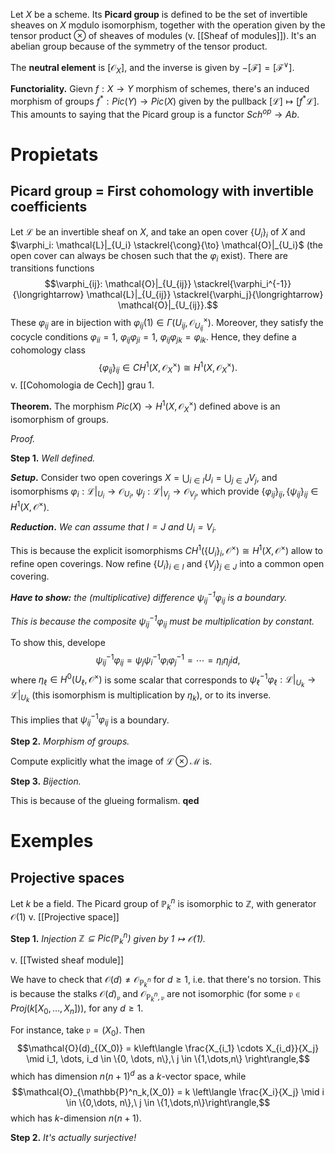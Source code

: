 Let $X$ be a scheme. Its **Picard group** is defined to be the set of invertible sheaves on $X$ modulo isomorphism, together with the operation given by the tensor product $\otimes$ of sheaves of modules (v. [[Sheaf of modules]]). It's an abelian group because of the symmetry of the tensor product.

The **neutral element** is $[\mathcal{O}_X]$, and the inverse is given by $-[\mathcal{F}] = [\mathcal{F}^\vee]$.

**Functoriality.** Gievn $f: X \to Y$ morphism of schemes, there's an induced morphism of groups $f^*: Pic(Y) \to Pic(X)$ given by the pullback $[\mathcal{L}] \mapsto [f^*\mathcal{L}]$. This amounts to saying that the Picard group is a functor $Sch^{op} \to Ab$.

# Propietats

## Picard group = First cohomology with invertible coefficients

Let $\mathcal{L}$ be an invertible sheaf on $X$, and take an open cover $\{U_i\}_i$ of $X$ and $\varphi_i: \mathcal{L}|_{U_i} \stackrel{\cong}{\to} \mathcal{O}|_{U_i}$ (the open cover can always be chosen such that the $\varphi_i$ exist). There are transitions functions$$\varphi_{ij}: \mathcal{O}|_{U_{ij}} \stackrel{\varphi_i^{-1}}{\longrightarrow} \mathcal{L}|_{U_{ij}} \stackrel{\varphi_j}{\longrightarrow} \mathcal{O}|_{U_{ij}}.$$
These $\varphi_{ij}$ are in bijection with $\varphi_{ij}(1) \in \Gamma(U_{ij}, \mathcal{O}_{U_{ij}}^\times)$. Moreover, they satisfy the cocycle conditions $\varphi_{ii} = 1$, $\varphi_{ij} \varphi_{ji} = 1$, $\varphi_{ij} \varphi_{jk} = \varphi_{ik}$. Hence, they define a cohomology class$$\{\varphi_{ij}\}_{ij} \in CH^1(X,\mathcal{O}_X^\times) \cong H^1(X, \mathcal{O}_X^\times).$$
v. [[Cohomologia de Cech]] grau 1.

**Theorem.** The morphism $Pic(X) \to H^1(X,\mathcal{O}_X^\times)$ defined above is an isomorphism of groups.

*Proof.*

**Step 1.** *Well defined.*

***Setup*.** Consider two open coverings $X = \bigcup_{i\in I} U_i = \bigcup_{j \in J} V_j$, and isomorphisms $\varphi_i: \mathcal{L}|_{U_i} \to \mathcal{O}_{U_i}$, $\psi_j: \mathcal{L}|_{V_j} \to \mathcal{O}_{V_j}$, which provide $\{\varphi_{ij}\}_{ij}, \{\psi_{ij}\}_{ij} \in H^1(X, \mathcal{O}^\times)$.

***Reduction*.** *We can assume that $I = J$ and $U_i = V_i$.*

This is because the explicit isomorphisms $CH^1(\{U_i\}_i, \mathcal{O}^\times) \cong H^1(X, \mathcal{O}^\times)$ allow to refine open coverings. Now refine $\{U_i\}_{i \in I}$ and $\{V_j\}_{j \in J}$ into a common open covering.

***Have to show:*** *the (multiplicative) difference $\psi_{ij}^{-1} \varphi_{ij}$ is a boundary.*

*This is because the composite $\psi_{ij}^{-1}\varphi_{ij}$ must be multiplication by constant.*

To show this, develope $$\psi_{ij}^{-1} \varphi_{ij} = \psi_j \psi_i^{-1} \varphi_i \varphi_j^{-1} = \cdots = \eta_i \eta_j id,$$where $\eta_\ell \in H^0(U_\ell, \mathcal{O}^\times)$ is some scalar that corresponds to $\psi_\ell^{-1} \varphi_\ell: \mathcal{L}|_{U_k} \to \mathcal{L}|_{U_k}$ (this isomorphism is multiplication by $\eta_k$), or to its inverse.

This implies that $\psi_{ij}^{-1} \varphi_{ij}$ is a boundary.

**Step 2.** *Morphism of groups.*

Compute explicitly what the image of $\mathcal{L} \otimes \mathcal{M}$ is.

**Step 3.** *Bijection.*

This is because of the glueing formalism. **qed**

# Exemples

## Projective spaces

Let $k$ be a field. The Picard group of $\mathbb{P}^n_k$ is isomorphic to $\mathbb{Z}$, with generator $\mathcal{O}(1)$ v. [[Projective space]]

**Step 1.** *Injection $\mathbb{Z} \subseteq Pic(\mathbb{P}^n_k)$ given by $1 \mapsto \mathcal{O}(1)$.*

v. [[Twisted sheaf module]]

We have to check that $\mathcal{O}(d) \neq \mathcal{O}_{\mathbb{P}^n_k}$ for $d \geq 1$, i.e. that there's no torsion. This is because the stalks $\mathcal{O}(d)_\mathfrak{p}$ and $\mathcal{O}_{\mathbb{P}^n_k,\mathfrak{p}}$ are not isomorphic (for some $\mathfrak{p} \in Proj(k[X_0,\dots,X_n])$), for any $d \geq 1$.

For instance, take $\mathfrak{p} = (X_0)$. Then$$\mathcal{O}(d)_{(X_0)} = k\left\langle \frac{X_{i_1} \cdots X_{i_d}}{X_j} \mid i_1, \dots, i_d \in \{0, \dots, n\},\ j \in \{1,\dots,n\} \right\rangle,$$which has dimension $n(n+1)^d$ as a $k$-vector space, while$$\mathcal{O}_{\mathbb{P}^n_k,(X_0)} = k \left\langle \frac{X_i}{X_j} \mid i \in \{0,\dots, n\},\ j \in \{1,\dots,n\}\right\rangle,$$which has $k$-dimension $n(n+1)$.

**Step 2.** *It's actually surjective!*